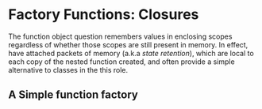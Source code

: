 # Factory Functions: Closures

The function object question remembers values in enclosing scopes regardless of whether those  scopes are still present in memory. In effect, have attached packets of memory (a.k.a *state retention*), which are local to each copy of the nested function created, and often provide a simple alternative to classes in the this role.

## A Simple function factory